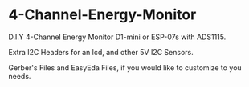 # 4-Channel-Energy-Monitor
D.I.Y 4-Channel Energy Monitor D1-mini or ESP-07s with ADS1115.

Extra I2C Headers for an lcd, and other 5V I2C Sensors.

Gerber's Files and EasyEda Files, if you would like to customize to you needs. 
